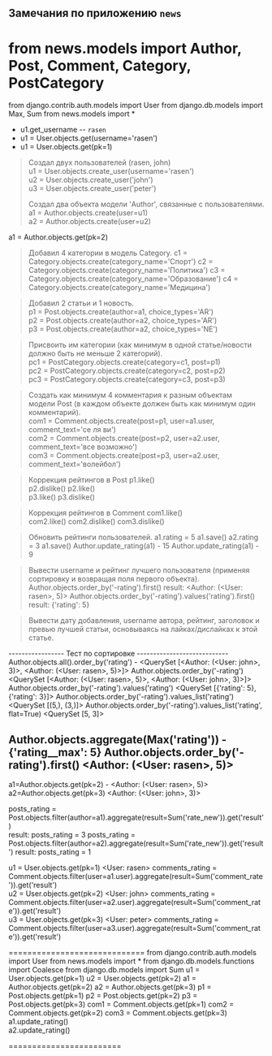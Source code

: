 Замечания по приложению `news`
------------------------------
# from news.models import Author, Post, Comment, Category, PostCategory  
from django.contrib.auth.models import User
from django.db.models import Max, Sum
from news.models import *

- u1.get_username -- `rasen` 
- u1 = User.objects.get(username='rasen')
- u1 = User.objects.get(pk=1)

> Создал двух пользователей (rasen, john)   
u1 = User.objects.create_user(username='rasen')      
u2 = User.objects.create_user('john')        
u3 = User.objects.create_user('peter')
> 
> Создал два объекта модели 'Author', связанные с пользователями.  
a1 = Author.objects.create(user=u1)  
a2 = Author.objects.create(user=u2)

a1 = Author.objects.get(pk=2)

> Добавил 4 категории в модель Category.
c1 = Category.objects.create(category_name='Спорт')
c2 = Category.objects.create(category_name='Политика')
c3 = Category.objects.create(category_name='Образование')
c4 = Category.objects.create(category_name='Медицина') 
 
> Добавил 2 статьи и 1 новость.   
p1 = Post.objects.create(author=a1, choice_types='AR')  
p2 = Post.objects.create(author=a2, choice_types='AR')  
p3 = Post.objects.create(author=a2, choice_types='NE') 

> Присвоить им категории (как минимум в одной 
статье/новости должно быть не меньше 2 категорий).   
pc1 = PostCategory.objects.create(category=c1, post=p1)  
pc2 = PostCategory.objects.create(category=c2, post=p2)  
pc3 = PostCategory.objects.create(category=c3, post=p3)     

> Создать как минимум 4 комментария к разным объектам  
модели Post (в каждом объекте должен быть как минимум один комментарий).     
com1 = Comment.objects.create(post=p1, user=a1.user, comment_text='се ля ви')  
com2 = Comment.objects.create(post=p2, user=a2.user, comment_text='все возможно')  
com3 = Comment.objects.create(post=p3, user=a2.user, comment_text='волейбол')  
 

>Коррекция рейтингов в Post 
p1.like()  
p2.dislike() 
p2.like()  
p3.like() 
p3.dislike()

>Коррекция рейтингов в Comment 
com1.like()  
com2.like()
com2.dislike()
com3.dislike()



>Обновить рейтинги пользователей.
a1.rating = 5 a1.save()
a2.rating = 3 a1.save()
Author.update_rating(a1) - 15
Author.update_rating(a1) - 9

> Вывести username и рейтинг лучшего пользователя (применяя сортировку и возвращая поля первого объекта).
Author.objects.order_by('-rating').first()   result: <Author: (<User: rasen>, 5)>
Author.objects.order_by('-rating').values('rating').first()  result: {'rating': 5}

> Вывести дату добавления, username автора, рейтинг, заголовок и превью лучшей статьи, 
основываясь на лайках/дислайках к этой статье.
 



----------------- Тест по  сортировке ----------------------------
Author.objects.all().order_by('rating') - <QuerySet [<Author: (<User: john>, 3)>, <Author: (<User: rasen>, 5)>]>
Author.objects.order_by('-rating') <QuerySet [<Author: (<User: rasen>, 5)>, <Author: (<User: john>, 3)>]>
Author.objects.order_by('-rating').values('rating')  <QuerySet [{'rating': 5}, {'rating': 3}]>
Author.objects.order_by('-rating').values_list('rating') <QuerySet [(5,), (3,)]>
Author.objects.order_by('-rating').values_list('rating', flat=True) <QuerySet [5, 3]>

Author.objects.aggregate(Max('rating')) - {'rating__max': 5}
Author.objects.order_by('-rating').first() <Author: (<User: rasen>, 5)>
----------------------------------------------------------------------------------------
a1=Author.objects.get(pk=2) - <Author: (<User: rasen>, 5)>
a2=Author.objects.get(pk=3) <Author: (<User: john>, 3)>

posts_rating = Post.objects.filter(author=a1).aggregate(result=Sum('rate_new')).get('result')    
result: posts_rating = 3 
posts_rating = Post.objects.filter(author=a2).aggregate(result=Sum('rate_new')).get('result')
result: posts_rating = 1

u1 = User.objects.get(pk=1) <User: rasen>
comments_rating = Comment.objects.filter(user=a1.user).aggregate(result=Sum('comment_rate')).get('result')   
u2 = User.objects.get(pk=2)  <User: john>
comments_rating = Comment.objects.filter(user=a2.user).aggregate(result=Sum('comment_rate')).get('result')   
u3 = User.objects.get(pk=3)  <User: peter>
comments_rating = Comment.objects.filter(user=a3.user).aggregate(result=Sum('comment_rate')).get('result')   

=============================
from django.contrib.auth.models import User
from news.models import *
from django.db.models.functions import Coalesce
from django.db.models import Sum
u1 = User.objects.get(pk=1)
u2 = User.objects.get(pk=2)
a1 = Author.objects.get(pk=2)
a2 = Author.objects.get(pk=3)
p1 = Post.objects.get(pk=1)
p2 = Post.objects.get(pk=2)
p3 = Post.objects.get(pk=3)
com1 = Comment.objects.get(pk=1)
com2 = Comment.objects.get(pk=2)
com3 = Comment.objects.get(pk=3)
a1.update_rating()  
a2.update_rating()

========================





